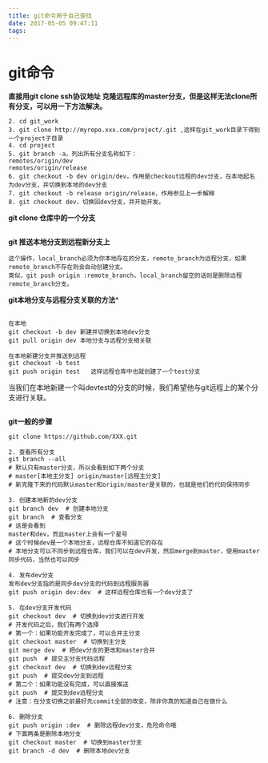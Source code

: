 ```yaml
---
title: git命令用于自己查找
date: 2017-05-05 09:47:11
tags:
---
```


git命令
=========

**直接用git clone ssh协议地址 克隆远程库的master分支，但是这样无法clone所有分支，可以用一下方法解决。**

```1. 找一个干净目录，假设是git_work
2. cd git_work
3. git clone http://myrepo.xxx.com/project/.git ,这样在git_work目录下得到一个project子目录
4. cd project
5. git branch -a，列出所有分支名称如下：
remotes/origin/dev
remotes/origin/release
6. git checkout -b dev origin/dev，作用是checkout远程的dev分支，在本地起名为dev分支，并切换到本地的dev分支
7. git checkout -b release origin/release，作用参见上一步解释
8. git checkout dev，切换回dev分支，并开始开发。
```

**git clone 仓库中的一个分支**


```git clone -b <branch> <remote_repo> 
```

**git 推送本地分支到远程新分支上**

```git push origin local_branch:remote_branch
这个操作，local_branch必须为你本地存在的分支，remote_branch为远程分支，如果remote_branch不存在则会自动创建分支。
类似，git push origin :remote_branch，local_branch留空的话则是删除远程remote_branch分支。
```

**git本地分支与远程分支关联的方法***

```github上已经有master分支 和dev分支

在本地
git checkout -b dev 新建并切换到本地dev分支
git pull origin dev 本地分支与远程分支相关联

在本地新建分支并推送到远程
git checkout -b test
git push origin test   这样远程仓库中也就创建了一个test分支
```

当我们在本地新建一个叫devtest的分支的时候，我们希望他与git远程上的某个分支进行关联。
```git branch --set-upstream-to origin/devtest devtest 
```


**git一般的步骤**
```1. 克隆代码
git clone https://github.com/XXX.git  

2. 查看所有分支
git branch --all  
# 默认只有master分支，所以会看到如下两个分支
# master[本地主分支] origin/master[远程主分支]
# 新克隆下来的代码默认master和origin/master是关联的，也就是他们的代码保持同步

3. 创建本地新的dev分支
git branch dev  # 创建本地分支
git branch  # 查看分支
# 这是会看到
master和dev，而且master上会有一个星号
# 这个时候dev是一个本地分支，远程仓库不知道它的存在
# 本地分支可以不同步到远程仓库，我们可以在dev开发，然后merge到master，使用master同步代码，当然也可以同步

4. 发布dev分支
发布dev分支指的是同步dev分支的代码到远程服务器
git push origin dev:dev  # 这样远程仓库也有一个dev分支了

5. 在dev分支开发代码
git checkout dev  # 切换到dev分支进行开发
# 开发代码之后，我们有两个选择
# 第一个：如果功能开发完成了，可以合并主分支
git checkout master  # 切换到主分支
git merge dev  # 把dev分支的更改和master合并
git push  # 提交主分支代码远程
git checkout dev  # 切换到dev远程分支
git push  # 提交dev分支到远程
# 第二个：如果功能没有完成，可以直接推送
git push  # 提交到dev远程分支
# 注意：在分支切换之前最好先commit全部的改变，除非你真的知道自己在做什么

6. 删除分支
git push origin :dev  # 删除远程dev分支，危险命令哦
# 下面两条是删除本地分支
git checkout master  # 切换到master分支
git branch -d dev  # 删除本地dev分支
```


